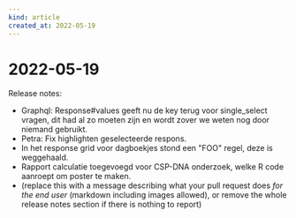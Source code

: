 ```yaml
---
kind: article
created_at: 2022-05-19
---
```


# 2022-05-19

Release notes:

* Graphql: Response#values geeft nu de key terug voor single_select vragen, dit had al zo moeten zijn en wordt zover we  weten nog door niemand gebruikt.
* Petra: Fix highlighten geselecteerde respons.
* In het response grid voor dagboekjes stond een "FOO" regel, deze is weggehaald.
* Rapport calculatie toegevoegd voor CSP-DNA onderzoek, welke R code aanroept om poster te maken.
* (replace this with a message describing what your pull request does *for the end user* (markdown including images allowed), or remove the whole release notes section if there is nothing to report)

